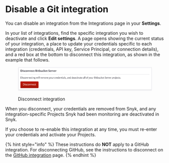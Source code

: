 # Disable a Git integration

You can disable an integration from the Integrations page in your **Settings**.

In your list of integrations, find the specific integration you wish to deactivate and click **Edit settings**. A page opens showing the current status of your integration, a place to update your credentials specific to each integration (credentials, API key, Service Principal, or connection details), and a red box at the bottom to disconnect this integration, as shown in the example that follows.

<figure><img src="../../../.gitbook/assets/uuid-b3a98f2c-4cc8-7753-8efa-396e9ec1e717-en (1) (1) (1) (1) (1) (1) (1) (1) (1) (1) (1) (1) (1) (1) (1) (1) (1) (1) (1) (8).png" alt="Disconnect integrations"><figcaption><p>Disconnect integration</p></figcaption></figure>

When you disconnect, your credentials are removed from Snyk, and any integration-specific Projects Snyk had been monitoring are deactivated in Snyk.

If you choose to re-enable this integration at any time, you must re-enter your credentials and activate your Projects.

{% hint style="info" %}
These instructions do **NOT** apply to a GitHub integration. For disconnecting GitHub, see the instructions to disconnect on the [GitHub integration](../github-integration.md) page.
{% endhint %}
